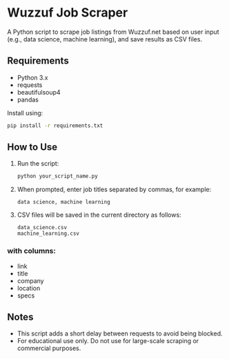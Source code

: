 # Wuzzuf Job Scraper

A Python script to scrape job listings from Wuzzuf.net based on user input (e.g., data science, machine learning), and save results as CSV files.

## Requirements

- Python 3.x
- requests
- beautifulsoup4
- pandas

Install using:

```bash
pip install -r requirements.txt
```

## How to Use

1. Run the script:
   ```bash
   python your_script_name.py
   ```

2. When prompted, enter job titles separated by commas, for example:
   ```
   data science, machine learning
   ```

3. CSV files will be saved in the current directory as follows: 
    ```
    data_science.csv
    machine_learning.csv
    ```

### with columns:
- link
- title
- company
- location
- specs

## Notes

- This script adds a short delay between requests to avoid being blocked.
- For educational use only. Do not use for large-scale scraping or commercial purposes.
